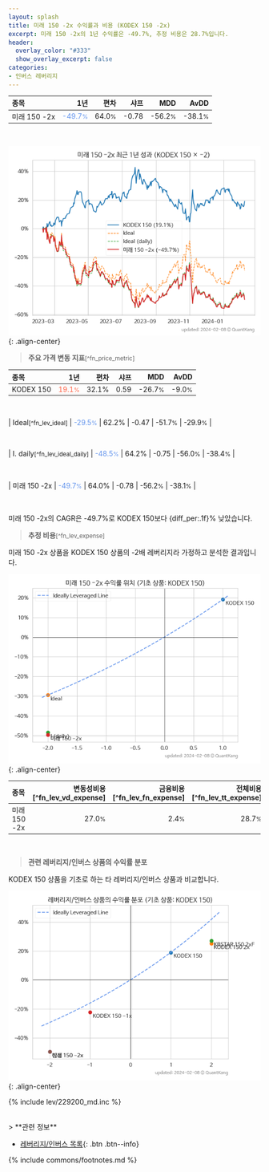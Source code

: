 ```yaml
---
layout: splash
title: 미래 150 -2x 수익률과 비용 (KODEX 150 -2x)
excerpt: 미래 150 -2x의 1년 수익률은 -49.7%, 추정 비용은 28.7%입니다.
header:
  overlay_color: "#333"
  show_overlay_excerpt: false
categories:
- 인버스 레버리지
---
```


| **종목** | **1년** | **편차** | **샤프** | **MDD** | **AvDD** |
| :------------ | ------: | -----------: | -------: | ------: | -------: |
| 미래 150 -2x | <span style="color: cornflowerblue">-49.7<small>%</small></span> | 64.0<small>%</small> | -0.78 | -56.2<small>%</small> | -38.1<small>%</small> |

<!-- more -->

<br>

![미래 150 -2x](/lev/images/520057.png){: .align-center}

> **주요 가격 변동 지표**<small>[^fn_price_metric]</small>


| **종목** | **1년** | **편차** | **샤프** | **MDD** | **AvDD** |
| :------------ | ------: | -----------: | -------: | ------: | -------: |
| KODEX 150 | <span style="color: tomato">19.1<small>%</small></span> | 32.1% | 0.59 | -26.7<small>%</small> | -9.0<small>%</small> |

<br>

| Ideal<small>[^fn_lev_ideal]</small> | <span style="color: cornflowerblue">-29.5<small>%</small></span> | 62.2% | -0.47 | -51.7<small>%</small> | -29.9<small>%</small> |

<br>

| I. daily<small>[^fn_lev_ideal_daily]</small> | <span style="color: cornflowerblue">-48.5<small>%</small></span> | 64.2% | -0.75 | -56.0<small>%</small> | -38.4<small>%</small> |

<br>

| 미래 150 -2x | <span style="color: cornflowerblue">-49.7<small>%</small></span> | 64.0% | -0.78 | -56.2<small>%</small> | -38.1<small>%</small> |

<br>

미래 150 -2x의 CAGR은 -49.7%로 KODEX 150보다 {diff_per:.1f}% 낮았습니다.
> **추정 비용**<small>[^fn_lev_expense]</small><a id="expense"></a>

미래 150 -2x 상품을 KODEX 150 상품의 -2배 레버리지라 가정하고 분석한 결과입니다.

![미래 150 -2x](/lev/images/520057_ideal.png){: .align-center}

| **종목** | **변동성비용**[^fn_lev_vd_expense] | **금융비용**[^fn_lev_fn_expense] | **전체비용**[^fn_lev_tt_expense] |
| :------------ | ------: | -----------: | -------: |
| 미래 150 -2x | 27.0<small>%</small> | 2.4<small>%</small> | 28.7<small>%</small> |

<br>

> **관련 레버리지/인버스 상품의 수익률 분포**

KODEX 150 상품을 기초로 하는 타 레버리지/인버스 상품과 비교합니다.

![KODEX 150](/lev/images/229200_ideal.png){: .align-center}

{% include lev/229200_md.inc %}

<br>
> **관련 정보**

- [레버리지/인버스 목록](/lev/){: .btn .btn--info}

{% include commons/footnotes.md %}